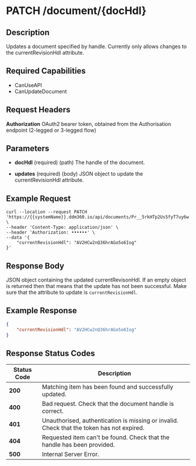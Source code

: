 # PATCH /document/{docHdl}

## Description
Updates a document specified by handle. Currently only allows changes to the currentRevisionHdl attribute.

## Required Capabilities
* CanUseAPI
* CanUpdateDocument
## Request Headers

**Authorization** OAuth2 bearer token, obtained from the Authorisation endpoint (2-legged or 3-legged flow)

## Parameters
* **docHdl** (required) (path) The handle of the document.

* **updates** (required) (body) JSON object to update the currentRevisionHdl attribute.


## Example Request
```
curl --location --request PATCH 'https://{{systemName}}.ddm360.io/api/documents/Pr__5rkHTp2Us5fyT7uy6w' \
--header 'Content-Type: application/json' \
--header 'Authorization: ••••••' \
--data '{
    "currentRevisionHdl": "AV2HCw2nQ36hrAGo5o6Iog"
}'
```

## Response Body
JSON object containing the updated currentRevisonHdl. If an empty object is returned then that means that the update has not been successful. Make sure that the attribute to update is `currentRevisionHdl`.

## Example Response
```JSON
{
    "currentRevisionHdl": "AV2HCw2nQ36hrAGo5o6Iog"
}
```

## Response Status Codes
| Status Code | Description |
| -------- | ------- |
**200** |Matching item has been found and successfully updated.
**400** |Bad request. Check that the document handle is correct.
**401** |Unauthorised, authentication is missing or invalid. Check that the token has not expired.
**404** |Requested item can't be found. Check that the handle has been provided.
**500** |Internal Server Error.


